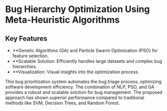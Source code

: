 # Bug Hierarchy Optimization Using Meta-Heuristic Algorithms

## Key Features
- **Genetic Algorithms (GA) and Particle Swarm Optimization (PSO) for feature selection.
- **Scalable Solution: Efficiently handles large datasets and complex bug hierarchies.
- **Visualization: Visual insights into the optimization process.


This bug prioritization system automates the bug triage process, optimizing software development efficiency. The combination of NLP, PSO, and GA provides a robust and scalable solution for bug management. The proposed approach has shown superior performance compared to traditional methods like SVM, Decision Trees, and Random Forest.